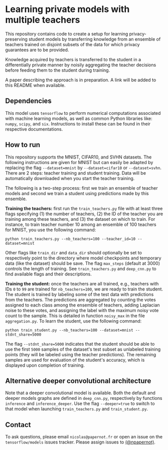 # Learning private models with multiple teachers

This repository contains code to create a setup for learning privacy-preserving 
student models by transferring knowledge from an ensemble of teachers trained 
on disjoint subsets of the data for which privacy guarantees are to be provided.

Knowledge acquired by teachers is transferred to the student in a differentially
private manner by noisily aggregating the teacher decisions before feeding them
to the student during training.

A paper describing the approach is in preparation. A link will be added to this 
README when available.

## Dependencies

This model uses `tensorflow` to perform numerical computations associated with 
machine learning models, as well as common Python libraries like: `numpy`, 
`scipy`, and `six`. Instructions to install these can be found in their 
respective documentations. 

## How to run

This repository supports the MNIST, CIFAR10, and SVHN datasets. The following
instructions are given for MNIST but can easily be adapted by replacing the 
flag `--dataset=mnist` by `--dataset=cifar10` or `--dataset=svhn`.
There are 2 steps: teacher training and student training. Data will be 
automatically downloaded when you start the teacher training. 

The following is a two-step process: first we train an ensemble of teacher
models and second we train a student using predictions made by this ensemble.

**Training the teachers:** first run the `train_teachers.py` file with at least
three flags specifying (1) the number of teachers, (2) the ID of the teacher
you are training among these teachers, and (3) the dataset on which to train. 
For instance, to train teacher number 10 among an ensemble of 100 teachers for 
MNIST, you use the following command:

```
python train_teachers.py --nb_teachers=100 --teacher_id=10 --dataset=mnist
```

Other flags like `train_dir` and `data_dir` should optionally be set to
respectively point to the directory where model checkpoints and temporary data
(like the dataset) should be save. The flag `max_steps` (default at 3000) 
controls the length of training. See `train_teachers.py` and `deep_cnn.py` 
to find available flags and their descriptions.

**Training the student:** once the teachers are all trained, e.g., teachers 
with IDs `0` to `99` are trained for `nb_teachers=100`, we are ready to train
the student. The student is trained by labeling some of the test data with 
predictions from the teachers. The predictions are aggregated by counting the
votes assigned to each class among the ensemble of teachers, adding Laplacian 
noise to these votes, and assigning the label with the maximum noisy vote count
to the sample. This is detailed in function `noisy_max` in the file 
`aggregation.py`. To learn the student, use the following command:

```
python train_student.py --nb_teachers=100 --dataset=mnist --stdnt_share=5000
```

The flag `--stdnt_share=5000` indicates that the student should be able to
use the first `5000` samples of the dataset's test subset as unlabeled
training points (they will be labeled using the teacher predictions). The 
remaining samples are used for evaluation of the student's accuracy, which
is displayed upon completion of training.

## Alternative deeper convolutional architecture

Note that a deeper convolutional model is available. Both the default and 
deeper models graphs are defined in `deep_cnn.py`, respectively by 
functions `inference` and `inference_deeper`. Use the flag `--deeper=true` 
to switch to that model when launching `train_teachers.py` and 
`train_student.py`. 

## Contact

To ask questions, please email `nicolas@papernot.fr` or open an issue on 
the `tensorflow/models` issues tracker. Please assign issues to 
[(@npapernot)](https://github.com/npapernot).